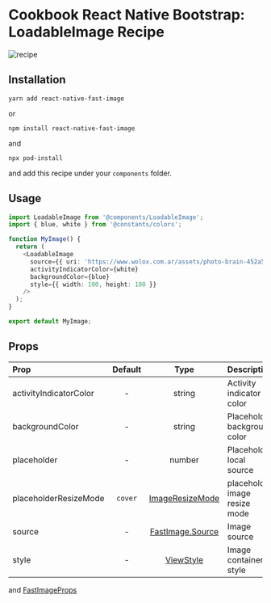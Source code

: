 # Cookbook React Native Bootstrap: LoadableImage Recipe

![recipe](https://raw.githubusercontent.com/Wolox/frontend-cookbook/master/cookbook-react-native/recipes/images/loadable-image/recipe.gif)

## Installation

`yarn add react-native-fast-image`

or

`npm install react-native-fast-image`

and

`npx pod-install`

and add this recipe under your `components` folder.

## Usage

``` ts
import LoadableImage from '@components/LoadableImage';
import { blue, white } from '@constants/colors';

function MyImage() {
  return (
    <LoadableImage
      source={{ uri: 'https://www.wolox.com.ar/assets/photo-brain-452a5adf68.png)' }}
      activityIndicatorColor={white}
      backgroundColor={blue}
      style={{ width: 100, height: 100 }}
    />
  );
}

export default MyImage;
```

## Props

| Prop  | Default  | Type | Description |
| :------------ |:---------------:| :---------------:| :-----|
| activityIndicatorColor | - | string | Activity indicator color |
| backgroundColor | - | string | Placeholder background color |
| placeholder | - | number | Placeholder local source |
| placeholderResizeMode | `cover` | [ImageResizeMode](https://reactnative.dev/docs/image#resizemode) | placeholder image resize mode
| source | - | [FastImage.Source](https://github.com/DylanVann/react-native-fast-image#source-object) | Image source |
| style | - | [ViewStyle](https://reactnative.dev/docs/view-style-props)  | Image container style |

and [FastImageProps](https://github.com/DylanVann/react-native-fast-image#properties)
